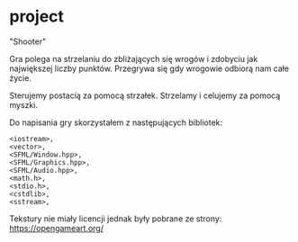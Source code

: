 # project

"Shooter"

Gra polega na strzelaniu do zbliżających się wrogów i zdobyciu jak największej liczby punktów. Przegrywa się gdy wrogowie odbiorą nam całe życie.

Sterujemy postacią za pomocą strzałek. Strzelamy i celujemy za pomocą myszki.

Do napisania gry skorzystałem z następujących bibliotek:

    <iostream>, 
    <vector>, 
    <SFML/Window.hpp>, 
    <SFML/Graphics.hpp>, 
    <SFML/Audio.hpp>, 
    <math.h>, 
    <stdio.h>, 
    <cstdlib>, 
    <sstream>, 
  
Tekstury nie miały licencji jednak były pobrane ze strony:
https://opengameart.org/

